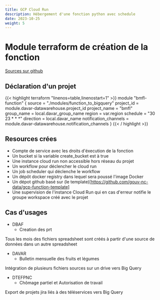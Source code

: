 ```yaml
---
title: GCP Cloud Run
description: Hébergement d'une fonction python avec schedule
date: 2023-10-25
weight: 5
---
```

# Module terraform de création de la fonction

[Sources sur github](https://github.com/gouv-nc-data/data-gitops/tree/main/modules/function_to_bigquery)

## Déclaration d'un projet

{{< highlight terraform "linenos=table,linenostart=1" >}}
module "bmfl-function" {
  source                = "./modules/function_to_bigquery"
  project_id            = module.davar-datawarehouse.project_id
  project_name          = "bmfl"
  group_name            = local.davar_group_name
  region                = var.region
  schedule              = "30 23 * * *"
  direction             = local.davar_name
  notification_channels = module.davar-datawarehouse.notification_channels
}
{{< / highlight >}}

## Resources crées
- Compte de service avec les droits d'éxecution de la fonction
- Un bucket si la variable create_bucket est à true
- Une instance cloud run non accessible hors réseau du projet
- Un workflow pour déclencher le cloud run
- Un job scheduler qui déclenche le workflow
- Un dépôt docker registry dans lequel sera poussé l'image Docker
- Un dépot github basé sur (le template)[https://github.com/gouv-nc-data/gcp-function-template]
- Une supervision de l'instance Cloud Run qui en cas d'erreur notifie le groupe workspace créé avec le projet

## Cas d'usages
* DBAF
  * Creation des prt 

Tous les mois des fichiers spreadsheet sont créés à partir d'une source de données dans un autre spreadsheet

* DAVAR
  *  Bulletin mensuelle des fruits et légumes

Intégration de plusieurs fichiers sources sur un drive vers Big Query

* DTEFPNC
  * Chômage partiel et Autorisation de travail

Export de projets jira liés à des téléservices vers Big Query
